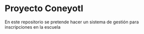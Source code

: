 # Proyecto Coneyotl
En este repositorio se pretende hacer un sistema de gestión para inscripciones en la escuela
